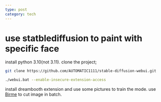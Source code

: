 ```yaml
---
type: post
category: tech
---
```


# use statblediffusion to paint with specific face

install python 3.10(not 3.11). clone the project;

```bash
git clone https://github.com/AUTOMATIC1111/stable-diffusion-webui.git

./webui.bat --enable-insecure-extension-access
```

install dreambooth extension and use some pictures to train the mode. use [Birme](https://www.birme.net/) to cut image in batch.

